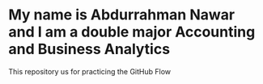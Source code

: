# My name is Abdurrahman Nawar and I am a double major Accounting and Business Analytics
This repository us for practicing the GitHub Flow
